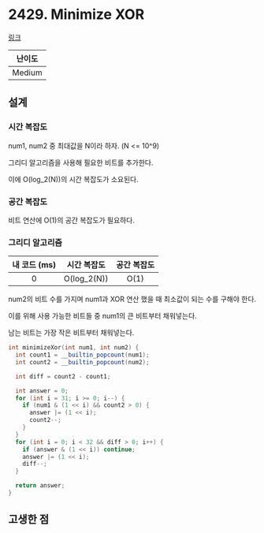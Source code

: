 # 2429. Minimize XOR

[링크](https://leetcode.com/problems/minimize-xor/description/)

| 난이도 |
| :----: |
| Medium |

## 설계

### 시간 복잡도

num1, num2 중 최대값을 N이라 하자. (N <= 10^9)

그리디 알고리즘을 사용해 필요한 비트를 추가한다.

이에 O(log_2(N))의 시간 복잡도가 소요된다.

### 공간 복잡도

비트 연산에 O(1)의 공간 복잡도가 필요하다.

### 그리디 알고리즘

| 내 코드 (ms) | 시간 복잡도 | 공간 복잡도 |
| :----------: | :---------: | :---------: |
|      0       | O(log_2(N)) |    O(1)     |

num2의 비트 수를 가지며 num1과 XOR 연산 했을 때 최소값이 되는 수를 구해야 한다.

이를 위해 사용 가능한 비트들 중 num1의 큰 비트부터 채워넣는다.

남는 비트는 가장 작은 비트부터 채워넣는다.

```cpp
int minimizeXor(int num1, int num2) {
  int count1 = __builtin_popcount(num1);
  int count2 = __builtin_popcount(num2);

  int diff = count2 - count1;

  int answer = 0;
  for (int i = 31; i >= 0; i--) {
    if (num1 & (1 << i) && count2 > 0) {
      answer |= (1 << i);
      count2--;
    }
  }
  for (int i = 0; i < 32 && diff > 0; i++) {
    if (answer & (1 << i)) continue;
    answer |= (1 << i);
    diff--;
  }

  return answer;
}
```

## 고생한 점
